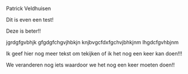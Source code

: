 Patrick Veldhuisen


Dit is even een test!


Deze is beter!!


jgrdgfgvbhjk
gfgdgfchgvjhbkjn
knjbvgcfdxfgchvjbhkjnm
lhgdcfgvhbjnm

Ik geef hier nog meer tekst om tekijken of ik het nog een keer kan doen!!!

We veranderen nog iets waardoor we het nog een keer moeten doen!!
